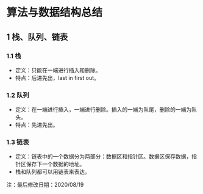 # 算法与数据结构总结

## 1 栈、队列、链表
### 1.1 栈
* 定义：只能在一端进行插入和删除。
* 特点：后进先出，last in first out。
### 1.2 队列
* 定义：在一端进行插入，一端进行删除。插入的一端为队尾，删除的一端为队头。
* 特点：先进先出。
### 1.3 链表
* 定义：链表中的一个数据分为两部分：数据区和指针区。数据区保存数据，指针区保存下一个数据的地址。
* 栈和队列都可以用链表来表达。





注：最后修改日期：2020/08/19